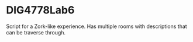 # DIG4778Lab6

Script for a Zork-like experience. Has multiple rooms with descriptions that can be traverse through.